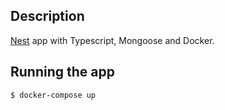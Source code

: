 ## Description

[Nest](https://github.com/nestjs/nest) app with Typescript, Mongoose and Docker.

## Running the app

```bash
$ docker-compose up
```